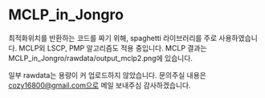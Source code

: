 ﻿# MCLP_in_Jongro
최적화위치를 반환하는 코드를 짜기 위해, spaghetti 라이브러리를 주로 사용하였습니다. 
MCLP외 LSCP, PMP 알고리즘도 적용 중입니다.
MCLP 결과는 MCLP_in_Jongro/rawdata/output_mclp2.png에 있습니다.

일부 rawdata는 용량이 커 업로드하지 않았습니다.
문의주실 내용은 cozy16800@gmail.com으로 메일 보내주심 감사하겠습니다.
